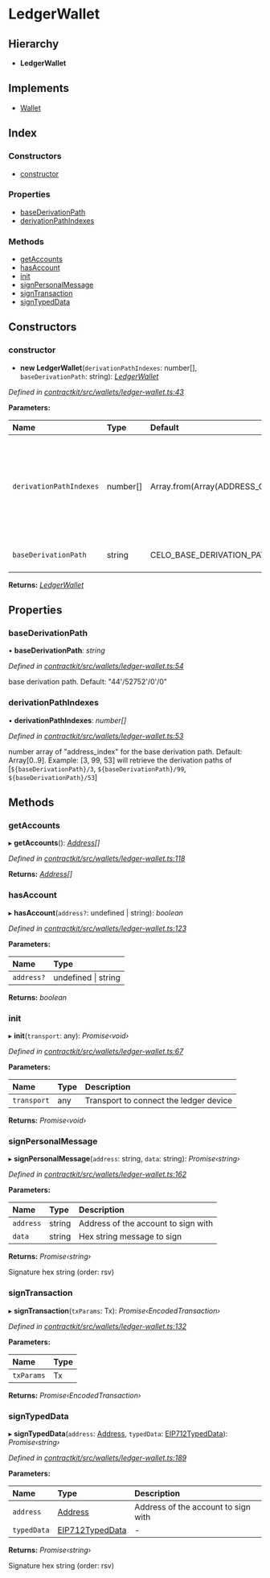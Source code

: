 # LedgerWallet

## Hierarchy

* **LedgerWallet**

## Implements

* [Wallet](../interfaces/_wallets_wallet_.wallet.md)

## Index

### Constructors

* [constructor](../classes/_wallets_ledger_wallet_.ledgerwallet.md#constructor)

### Properties

* [baseDerivationPath](../classes/_wallets_ledger_wallet_.ledgerwallet.md#basederivationpath)
* [derivationPathIndexes](../classes/_wallets_ledger_wallet_.ledgerwallet.md#derivationpathindexes)

### Methods

* [getAccounts](../classes/_wallets_ledger_wallet_.ledgerwallet.md#getaccounts)
* [hasAccount](../classes/_wallets_ledger_wallet_.ledgerwallet.md#hasaccount)
* [init](../classes/_wallets_ledger_wallet_.ledgerwallet.md#init)
* [signPersonalMessage](../classes/_wallets_ledger_wallet_.ledgerwallet.md#signpersonalmessage)
* [signTransaction](../classes/_wallets_ledger_wallet_.ledgerwallet.md#signtransaction)
* [signTypedData](../classes/_wallets_ledger_wallet_.ledgerwallet.md#signtypeddata)

## Constructors

### constructor

+ **new LedgerWallet**\(`derivationPathIndexes`: number\[\], `baseDerivationPath`: string\): [_LedgerWallet_](../classes/_wallets_ledger_wallet_.ledgerwallet.md)

_Defined in_ [_contractkit/src/wallets/ledger-wallet.ts:43_](https://github.com/celo-org/celo-monorepo/blob/master/packages/contractkit/src/wallets/ledger-wallet.ts#L43)

**Parameters:**

| Name | Type | Default | Description |
| :--- | :--- | :--- | :--- |
| `derivationPathIndexes` | number\[\] | Array.from\(Array\(ADDRESS\_QTY\).keys\(\)\) | number array of "address\_index" for the base derivation path. Default: Array\[0..9\]. Example: \[3, 99, 53\] will retrieve the derivation paths of \[`${baseDerivationPath}/3`, `${baseDerivationPath}/99`, `${baseDerivationPath}/53`\] |
| `baseDerivationPath` | string | CELO\_BASE\_DERIVATION\_PATH | base derivation path. Default: "44'/52752'/0'/0" |

**Returns:** [_LedgerWallet_](../classes/_wallets_ledger_wallet_.ledgerwallet.md)

## Properties

### baseDerivationPath

• **baseDerivationPath**: _string_

_Defined in_ [_contractkit/src/wallets/ledger-wallet.ts:54_](https://github.com/celo-org/celo-monorepo/blob/master/packages/contractkit/src/wallets/ledger-wallet.ts#L54)

base derivation path. Default: "44'/52752'/0'/0"

### derivationPathIndexes

• **derivationPathIndexes**: _number\[\]_

_Defined in_ [_contractkit/src/wallets/ledger-wallet.ts:53_](https://github.com/celo-org/celo-monorepo/blob/master/packages/contractkit/src/wallets/ledger-wallet.ts#L53)

number array of "address\_index" for the base derivation path. Default: Array\[0..9\]. Example: \[3, 99, 53\] will retrieve the derivation paths of \[`${baseDerivationPath}/3`, `${baseDerivationPath}/99`, `${baseDerivationPath}/53`\]

## Methods

### getAccounts

▸ **getAccounts**\(\): [_Address_](_base_.md#address)_\[\]_

_Defined in_ [_contractkit/src/wallets/ledger-wallet.ts:118_](https://github.com/celo-org/celo-monorepo/blob/master/packages/contractkit/src/wallets/ledger-wallet.ts#L118)

**Returns:** [_Address_](_base_.md#address)_\[\]_

### hasAccount

▸ **hasAccount**\(`address?`: undefined \| string\): _boolean_

_Defined in_ [_contractkit/src/wallets/ledger-wallet.ts:123_](https://github.com/celo-org/celo-monorepo/blob/master/packages/contractkit/src/wallets/ledger-wallet.ts#L123)

**Parameters:**

| Name | Type |
| :--- | :--- |
| `address?` | undefined \| string |

**Returns:** _boolean_

### init

▸ **init**\(`transport`: any\): _Promise‹void›_

_Defined in_ [_contractkit/src/wallets/ledger-wallet.ts:67_](https://github.com/celo-org/celo-monorepo/blob/master/packages/contractkit/src/wallets/ledger-wallet.ts#L67)

**Parameters:**

| Name | Type | Description |
| :--- | :--- | :--- |
| `transport` | any | Transport to connect the ledger device |

**Returns:** _Promise‹void›_

### signPersonalMessage

▸ **signPersonalMessage**\(`address`: string, `data`: string\): _Promise‹string›_

_Defined in_ [_contractkit/src/wallets/ledger-wallet.ts:162_](https://github.com/celo-org/celo-monorepo/blob/master/packages/contractkit/src/wallets/ledger-wallet.ts#L162)

**Parameters:**

| Name | Type | Description |
| :--- | :--- | :--- |
| `address` | string | Address of the account to sign with |
| `data` | string | Hex string message to sign |

**Returns:** _Promise‹string›_

Signature hex string \(order: rsv\)

### signTransaction

▸ **signTransaction**\(`txParams`: Tx\): _Promise‹EncodedTransaction›_

_Defined in_ [_contractkit/src/wallets/ledger-wallet.ts:132_](https://github.com/celo-org/celo-monorepo/blob/master/packages/contractkit/src/wallets/ledger-wallet.ts#L132)

**Parameters:**

| Name | Type |
| :--- | :--- |
| `txParams` | Tx |

**Returns:** _Promise‹EncodedTransaction›_

### signTypedData

▸ **signTypedData**\(`address`: [Address](_base_.md#address), `typedData`: [EIP712TypedData](../interfaces/_utils_sign_typed_data_utils_.eip712typeddata.md)\): _Promise‹string›_

_Defined in_ [_contractkit/src/wallets/ledger-wallet.ts:189_](https://github.com/celo-org/celo-monorepo/blob/master/packages/contractkit/src/wallets/ledger-wallet.ts#L189)

**Parameters:**

| Name | Type | Description |
| :--- | :--- | :--- |
| `address` | [Address](_base_.md#address) | Address of the account to sign with |
| `typedData` | [EIP712TypedData](../interfaces/_utils_sign_typed_data_utils_.eip712typeddata.md) | - |

**Returns:** _Promise‹string›_

Signature hex string \(order: rsv\)

